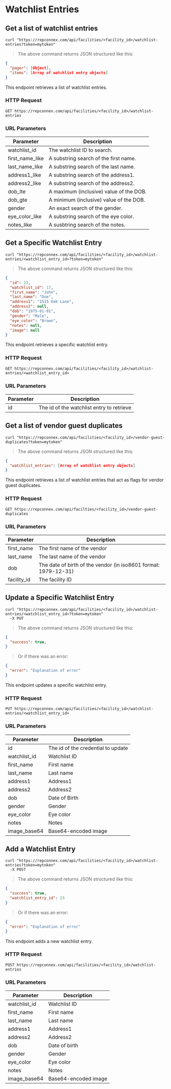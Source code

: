# Watchlist Entries

## Get a list of watchlist entries

```shell
curl "https://repconnex.com/api/facilities/<facility_id>/watchlist-entries?token=mytoken"
```

> The above command returns JSON structured like this:

```json
{
  "pager": [Object],
  "items": [Array of watchlist entry objects]
}
```

This endpoint retrieves a list of watchlist entries.

### HTTP Request

`GET https://repconnex.com/api/facilities/<facility_id>/watchlist-entries`

### URL Parameters

Parameter | Description
--------- | -----------
watchlist_id    | The watchlist ID to search.	      
first_name_like | A substring search of the first name.
last_name_like  | A substring search of the last name.
address1_like   | A substring search of the address1.
address2_like   | A substring search of the address2.
dob_lte         | A maximum (inclusive) value of the DOB.
dob_gte         | A minimum (inclusive) value of the DOB.
gender          | An exact search of the gender. 
eye_color_like  | A substring search of the eye color.
notes_like      | A susbtring search of the notes.

## Get a Specific Watchlist Entry

```shell
curl "https://repconnex.com/api/facilities/<facility_id>/watchlist-entries/<watchlist_entry_id>?token=mytoken"
```

> The above command returns JSON structured like this:

```json
{
  "id": 23,
  "watchlist_id": 17,  
  "first_name": "John",
  "last_name": "Doe",
  "address1": "1515 Oak Lane",
  "address2": null,
  "dob": "1975-01-01",
  "gender": "Male",
  "eye_color": "Brown",
  "notes": null,
  "image": null
}
```

This endpoint retrieves a specific watchlist entry.

### HTTP Request

`GET https://repconnex.com/api/facilities/<facility_id>/watchlist-entries/<watchlist_entry_id>`

### URL Parameters

Parameter | Description
--------- | -----------
id | The id of the watchlist entry to retrieve

## Get a list of vendor guest duplicates

```shell
curl "https://repconnex.com/api/facilities/<facility_id>/vendor-guest-duplicates?token=mytoken"
```

> The above command returns JSON structured like this:

```json
{
  "watchlist_entries": [Array of watchlist entry objects]
}
```

This endpoint retrieves a list of watchlist entries that act as flags for vendor guest duplicates.

### HTTP Request

`GET https://repconnex.com/api/facilties/<facility_id>/vendor-guest-duplicates`

### URL Parameters

Parameter | Description
--------- | -----------
first_name  | The first name of the vendor
last_name   | The last name of the vendor
dob         | The date of birth of the vendor (in iso8601 format: 1979-12-31)
facility_id | The facility ID

## Update a Specific Watchlist Entry

```shell
curl "https://repconnex.com/api/facilities/<facility_id>/watchlist-entries/<watchlist_entry_id>?token=mytoken"
  -X PUT
```

> The above command returns JSON structured like this:

```json
{
  "success": true,
}
```

> Or if there was an error:

```json
{
  "error": "Explanation of error"
}
```

This endpoint updates a specific watchlist entry.

### HTTP Request

`PUT https://repconnex.com/api/facilities/<facility_id>/watchlist-entries/<watchlist_entry_id>`

### URL Parameters

Parameter | Description
--------- | -----------
id           | The id of the credential to update
watchlist_id | Watchlist ID
first_name   | First name
last_name    | Last name
address1     | Address1
address2     | Address2
dob          | Date of Birth
gender       | Gender
eye_color    | Eye color
notes        | Notes
image_base64 | Base64-encoded image

## Add a Watchlist Entry

```shell
curl "https://repconnex.com/api/facilities/<facility_id>/watchlist-entries?token=mytoken"
  -X POST
```

> The above command returns JSON structured like this:

```json
{
  "success": true,
  "watchlist_entry_id": 23
}
```

> Or if there was an error:

```json
{
  "error": "Explanation of error"
}
```

This endpoint adds a new watchlist entry.

### HTTP Request

`POST https://repconnex.com/api/facilities/<facility_id>/watchlist-entries`

### URL Parameters

Parameter | Description
--------- | -----------
watchlist_id | Watchlist ID  
first_name   | First name
last_name    | Last name
address1     | Address1
address2     | Address2
dob          | Date of birth
gender       | Gender
eye_color    | Eye color
notes        | Notes
image_base64 | Base64-encoded image
